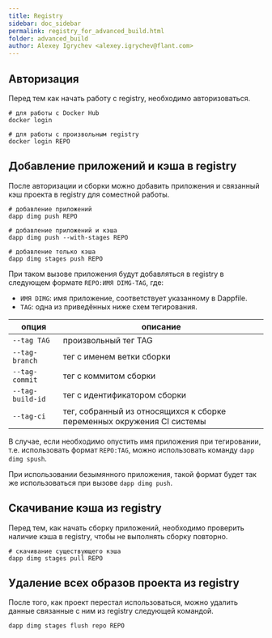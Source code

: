 ```yaml
---
title: Registry
sidebar: doc_sidebar
permalink: registry_for_advanced_build.html
folder: advanced_build
author: Alexey Igrychev <alexey.igrychev@flant.com>
---
```


## Авторизация

Перед тем как начать работу с registry, необходимо авторизоваться.

```shell
# для работы с Docker Hub
docker login 
```

```shell
# для работы с произвольным registry
docker login REPO
```

## Добавление приложений и кэша в registry

После авторизации и сборки можно добавить приложения и связанный кэш проекта в registry для соместной работы.

```
# добавление приложений
dapp dimg push REPO

# добавление приложений и кэша
dapp dimg push --with-stages REPO

# добавление только кэша
dapp dimg stages push REPO
```

При таком вызове приложения будут добавляться в registry в следующем формате `REPO:ИМЯ DIMG-TAG`, где:
* `ИМЯ DIMG`: имя приложение, соответствует указанному в Dappfile.
* `TAG`: одна из приведённых ниже схем тегирования.

| опция | описание |
| ----- | -------- |
| `--tag TAG` | произвольный тег TAG |
| `--tag-branch` | тег с именем ветки сборки |
| `--tag-commit` | тег с коммитом сборки |
| `--tag-build-id` | тег с идентификатором сборки |
| `--tag-ci` | тег, собранный из относящихся к сборке переменных окружения CI системы |

В случае, если необходимо опустить имя приложения при тегировании, т.е. использовать формат `REPO:TAG`, можно использовать команду `dapp dimg spush`.

При использовании безымянного приложения, такой формат будет так же использоваться при вызове `dapp dimg push`.

## Скачивание кэша из registry

Перед тем, как начать сборку приложений, необходимо проверить наличие кэша в registry, чтобы не выполнять сборку повторно.

```shell
# скачивание существующего кэша
dapp dimg stages pull REPO
``` 

## Удаление всех образов проекта из registry

После того, как проект перестал использоваться, можно удалить данные связанные с ним из registry следующей командой.

```shell
dapp dimg stages flush repo REPO
```
